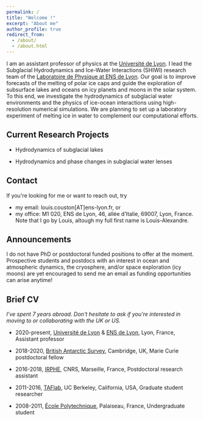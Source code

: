 ```yaml
---
permalink: /
title: "Welcome !"
excerpt: "About me"
author_profile: true
redirect_from: 
  - /about/
  - /about.html
---
```


I am an assistant professor of physics at the [Université de Lyon](https://fst-physique.univ-lyon1.fr/). I lead the Subglacial Hydrodynamics and Ice-Water Interactions (SHIWI) research team of the [Laboratoire de Physique at ENS de Lyon](http://www.ens-lyon.fr/PHYSIQUE). 
Our goal is to improve forecasts of the melting of polar ice caps and guide the exploration of subsurface lakes and oceans on icy planets and moons in the solar system. To this end, we investigate the hydrodynamics of subglacial water environments and the physics of ice-ocean interactions using high-resolution numerical simulations. We are planning to set up a laboratory experiment of melting ice in water to complement our computational efforts. 

Current Research Projects
------
* Hydrodynamics of subglacial lakes 

* Hydrodynamics and phase changes in subglacial water lenses

Contact
------
If you're looking for me or want to reach out, try
* my email: louis.couston[AT]ens-lyon.fr, or 
* my office: M1 020, ENS de Lyon, 46, allée d’Italie, 69007, Lyon, France. 
Note that I go by Louis, altough my full first name is Louis-Alexandre.

Announcements
------
I do not have PhD or postdoctoral funded positions to offer at the moment.
Prospective students and postdocs with an interest in ocean and atmospheric dynamics, the cryosphere, and/or space exploration (icy moons) are yet encouraged to send me an email as funding opportunities can arise anytime!


Brief CV
------
*I've spent 7 years abroad. Don't hesitate to ask if you're interested in moving to or collaborating with the UK or US.*

* 2020-present, [Université de Lyon](https://fst-physique.univ-lyon1.fr/) & [ENS de Lyon](http://www.ens-lyon.fr/PHYSIQUE), Lyon, France, Assistant professor

* 2018-2020, [British Antarctic Survey](https://www.bas.ac.uk/for-staff/), Cambridge, UK, Marie Curie postdoctoral fellow

* 2016-2018, [IRPHE](https://irphe.univ-amu.fr/en), CNRS, Marseille, France, Postdoctoral research assistant

* 2011-2016, [TAFlab](https://taflab.berkeley.edu/), UC Berkeley, California, USA, Graduate student researcher

* 2008-2011, [École Polytechnique](https://www.polytechnique.edu/en), Palaiseau, France, Undergraduate student


<!-- ![Graphical abstract of our last paper](/images/graphical_abstract.jpg) -->


